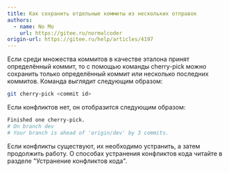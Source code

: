 ```yaml
---
title: Как сохранить отдельные коммиты из нескольких отправок
authors:
  - name: No Mo
    url: https://gitee.ru/normalcoder
origin-url: https://gitee.ru/help/articles/4197
---
```


Если среди множества коммитов в качестве эталона принят определённый коммит, то с помощью команды cherry-pick можно сохранить только определённый коммит или несколько последних коммитов. Команда выглядит следующим образом:

```bash
git cherry-pick <commit id>
```

Если конфликтов нет, он отобразится следующим образом:

```bash
Finished one cherry-pick.
# On branch dev
# Your branch is ahead of 'origin/dev' by 3 commits.
```

Если конфликты существуют, их необходимо устранить, а затем продолжить работу. О способах устранения конфликтов кода читайте в разделе "Устранение конфликтов кода".